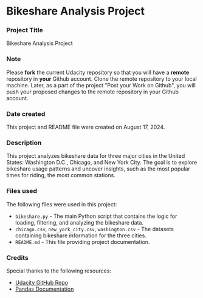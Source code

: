 # Bikeshare Analysis Project

### Project Title
Bikeshare Analysis Project

### Note 
Please **fork** the current Udacity repository so that you will have a **remote** repository in **your** Github account. Clone the remote repository to your local machine. Later, as a part of the project "Post your Work on Github", you will push your proposed changes to the remote repository in your Github account.

### Date created
This project and README file were created on August 17, 2024.

### Description
This project analyzes bikeshare data for three major cities in the United States: Washington D.C., Chicago, and New York City. The goal is to explore bikeshare usage patterns and uncover insights, such as the most popular times for riding, the most common stations.

### Files used
The following files were used in this project:
- `bikeshare.py` - The main Python script that contains the logic for loading, filtering, and analyzing the bikeshare data.
- `chicago.csv`, `new_york_city.csv`, `washington.csv` - The datasets containing bikeshare information for the three cities.
- `README.md` - This file providing project documentation.

### Credits
Special thanks to the following resources:
- [Udacity GitHub Repo](https://github.com/udacity/pdsnd_github)
- [Pandas Documentation](https://pandas.pydata.org/pandas-docs/stable/)
